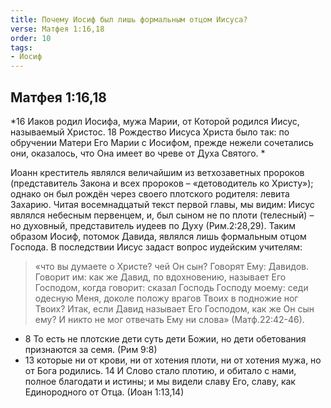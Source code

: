 ```yaml
---
title: Почему Иосиф был лишь формальным отцом Иисуса?
verse: Матфея 1:16,18
order: 10
tags: 
- Иосиф
---
```


## Матфея 1:16,18

*16 Иаков родил Иосифа, мужа Марии, от Которой родился Иисус, называемый Христос. 18 Рождество Иисуса Христа было так: по обручении Матери Его Марии с Иосифом, прежде нежели сочетались они, оказалось, что Она имеет во чреве от Духа Святого. *

Иоанн креститель являлся величайшим из ветхозаветных пророков (представитель Закона и всех пророков – «детоводитель ко Христу»); однако он был рождён через своего плотского родителя: левита Захарию. Читая восемнадцатый текст первой главы, мы видим: Иисус являлся небесным первенцем, и, был сыном не по плоти (телесный) – но духовный, представитель иудеев по Духу (Рим.2:28,29). Таким образом Иосиф, потомок Давида, являлся лишь формальным отцом Господа. В последствии Иисус задаст вопрос иудейским учителям:
 
> «что вы думаете о Христе? чей Он сын? 
   Говорят Ему: Давидов. 
   Говорит им: как же Давид, по вдохновению, называет Его Господом, когда говорит:  сказал Господь Господу моему: седи одесную Меня, доколе положу врагов Твоих в подножие ног Твоих? Итак, если Давид называет Его Господом, как же Он сын ему? 
   И никто не мог отвечать Ему ни слова» (Матф.22:42-46).

- 8 То есть не плотские дети суть дети Божии, но дети обетования признаются за семя. (Рим 9:8)
- 13 которые ни от крови, ни от хотения плоти, ни от хотения мужа, но от Бога родились. 14 И Слово стало плотию, и обитало с нами, полное благодати и истины; и мы видели славу Его, славу, как Единородного от Отца. (Иоан 1:13,14)